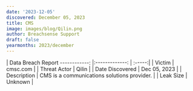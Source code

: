 ```yaml
---
date: '2023-12-05'
discovered: December 05, 2023
title: CMS
image: images/blog/Qilin.png
author: Breachsense Support
draft: false
yearmonths: 2023/december
---
```



| Data Breach Report
------------:     |:-------------:    | :-----:|
| Victim      | cmsc.com      | 
| Threat Actor      | Qilin      | 
| Date Discovered      | Dec 05, 2023      | 
| Description      | CMS is a communications solutions provider.      | 
| Leak Size      | Unknown      | 

